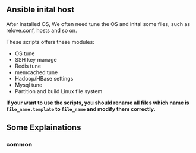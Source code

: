 Ansible inital host
---

After installed OS, We often need tune the OS and inital some files, such as relove.conf, hosts and so on.

These scripts offers these modules:

- OS tune
- SSH key manage
- Redis tune
- memcached tune
- Hadoop/HBase settings
- Mysql tune
- Partition and build Linux file system

**If your want to use the scripts, you should rename all files which name is `file_name.template` to `file_name` and modify them correctly.**

Some Explainations
---

### common


